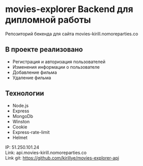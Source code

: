 # movies-explorer Backend для дипломной работы 
Репозиторий бекенда для сайта movies-kirill.nomoreparties.co

## В проекте реализовано 
* Регистрация и авторизация пользователей 
* Изменения информации о пользователе
* Добавление фильма
* Удаление фильма

## Технологии 
* Node.js
* Express
* MongoDb
* Winston
* Cookie
* Express-rate-limit
* Helmet 

IP: 51.250.101.24 <br />
Link: api.movies-kirill.nomoreparties.co <br />
Link git: https://github.com/kirillye/movies-explorer-api
